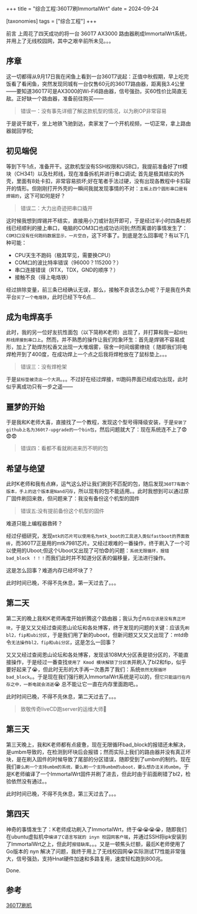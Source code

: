 +++
title = "综合工程:360T7刷ImmortalWrt"
date = 2024-09-24

[taxonomies]
tags = ["综合工程"]
+++

前言 上周花了四天成功的将一台 360T7 AX3000 路由器刷成ImmortalWrt系统，并用上了无线校园网，其中之艰辛前所未见。。。

<!-- more -->

## 序章

这一切都得从9月17日我在闲鱼上看到一台360T7说起：正值中秋假期，早上吃完饭看了看闲鱼，突然发现同城有一台仅售60元的360T7路由器，距离我3.4公里——要知道360T7可是AX3000的Wi-Fi6路由器，信号强劲，买60性价比简直无敌。正好缺一个路由器，准备前往购买——

> 错误一：没有事先详细了解这款机型的情况，以为刷OP非常容易

于是说干就干，坐上地铁飞驰到达，卖家发了一个开机视频，一切正常，拿上路由器就回学校;

## 初见端倪

等到下午1点，准备开干。这款机型没有SSH权限和USB口，我提前准备好了ttl模块（CH341）以及杜邦线，现在准备拆机并进行串口调试;
首先是极其结实的外壳，里面有8处卡扣，非常容易损坏;好在笔者手法过硬，没有出现各教程中卡扣裂开的情形。但刚刚打开外壳的一瞬间我就发现事情的不对：``主板上四个圆形串口是有焊锡的``，这下可如何是好？

> 错误二：大力出奇迹把串口撬开

这时候我想到焊锡并不结实，直接用小刀或针刮开即可，于是经过半小时四条杜邦线已经顺利的接上串口，电脑的COM3口也成功访问到;然而离谱的事情发生了：``COM3口没有任何跑码数据显示，一片空白``，这下坏事了。到底是怎么回事呢？有以下几种可能：

- CPU天生不跑码（极其罕见，需要换CPU）
- COM口的波比特率错误（96000？115200？）
- 串口连接错误（RTX，TDX，GND的顺序？）
- 接触不良（得上电烙铁）

经过排除变量，前三条已经确认无误，那么，接触不良该怎么办呢？于是我在外卖平台``买了一个电烙铁``，此时已经下午6点...

## 成为电焊高手

此时，我的另一位好友抗性面包（以下简称K老师）出现了，并打算和我一起``将杜邦线焊接到串口上``。然而，并不熟悉的操作让我们险象环生：首先是焊锡不容易成形，加上了助焊剂松香又出现一大堆烟雾，宿舍一时间烟雾缭绕（ 随即我们将电焊枪开到了400度，在成功焊上一个点之后我将焊枪放在了鼠标垫上。。。

> 错误三：没有焊枪架

于是``鼠标垫被烫出一个大洞``。。。不过好在经过焊接，ttl跑码界面已经成功出现，此时似乎离成功只有一步之遥——

## 噩梦的开始

于是我和K老师大喜，直接找了一个教程，发现这个型号得降级安装，于是``安装了github上名为360t7-upgrade的一个bin包``，然后问题就大了：现在系统连不上了😨😨😨

> 错误四：看都不看就刷进来历不明的包

## 希望与绝望

此时K老师和我有点麻，运气这么好让我们刷到不匹配的包，随后发现``360T7有数个版本，手上的这个版本是Nand闪存``，所以现有的包不能适用。。此时我想到可以通过原厂固件刷回来救，但问题来了：我没有备份这个机型的固件

> 错误五:没有提前备份这个机型的固件

难道只能上编程器救砖？

经过仔细研究，发现``mtk的芯片可以使用名为mtk_boot的工具进入类似fastboot的界面救砖``，而360T7正是用的mtk7981芯片。又经过艰难的一番操作，终于刷入了一个可以使用的Uboot;但这个Uboot又出现了可怕😨的问题：``系统无限循环，报错 bad_block ！！！``而我们此时并不知道分区表的偏移量，无法进行操作。

这是怎么回事？难道内存已经坏块了？

此时时间已晚，不得不先休息，第一天过去了。。。

## 第二天

第二天的晚上我和K老师再度开始折腾这个路由器；我认为☝️``内存应该是没有真正坏块``，于是又又又经过查阅恩山论坛和各处博客，终于发现的问题的关键：应该先``刷bl2，fip和ubi分区``，于是我们用了新的uboot，但新问题又又又又出现了：mtd命令``无法操作bl2，fip和ubi分区``，这是怎么一回事？

又又又经过查阅恩山论坛和各处博客，发现该108M大分区表是锁分区的，不能直接操作，于是经过一番查找``使用了 Kmod 模块解锁了分区表``并刷入了bl2和fip，似乎要好起来了😭，但此时无形的大手再一次愚弄了我们：系统``依然无限循环bad_block``。。于是现在我们强行刷入ImmortalWrt系统是可以的，但``它只能运行在内存之中，一断电就会消逝``😭 总不能让它一直在内存里面跑吧。。

此时时间已晚，不得不先休息，第二天过去了。。。

> 致敬传奇liveCD跑server的运维大师🫡

## 第三天

第三天晚上，我和K老师都有点疲惫，现在无限循环bad_block的报错还未解决，是umbm导致的，在检测到坏块后会报错；然而实际上我们的路由器并没有真正坏块，是在刷入固件的时候导致了尾部的分区错误，随即受到了umbm的制约。现在我们``要么刷一个支持umbm的系统，要么刷一个支持umbm的uboot，要么想办法关闭umbm``，于是K老师编译了一个ImmortalWrt固件并刷了进去，但此时由于前面刷错了bl2，检验依然没有通过。。

此时时间已晚，不得不先休息，第三天过去了。。。

## 第四天

神奇的事情发生了：K老师成功刷入了ImmortalWrt，终于😭😭😭😭，随即我们在ubuntu虚拟机中``编译了C语言写就的 inyn 校园网客户端``，并通过SSH将ipk安装到了ImmortalWrt之上，但此时``报错缺库``。。。又是一顿焦头烂额，最后K老师使用了Go版本的 nyn 解决了问题，我终于用上了无线校园网😭实际测试T7性能非常强大，信号强劲，支持Hnat硬件加速和多路复用，速度轻松跑到800兆。

Done.

## 参考

[360T7刷机](http://www.ttcoder.cn/index.php/2023/07/11/p0/)